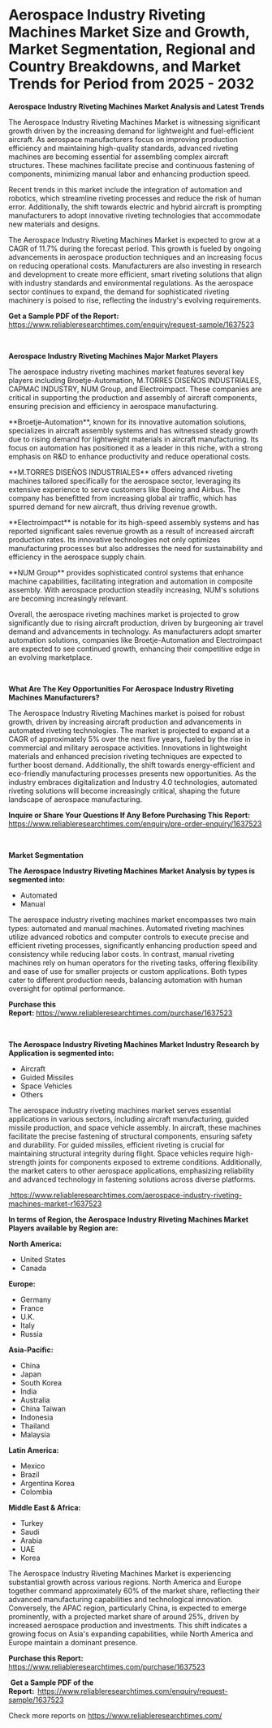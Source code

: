 <p><h1>Aerospace Industry Riveting Machines Market Size and Growth, Market Segmentation, Regional and Country Breakdowns, and Market Trends for Period from 2025 -  2032</h1></p><p><strong>Aerospace Industry Riveting Machines Market Analysis and Latest Trends</strong></p>
<p><p>The Aerospace Industry Riveting Machines Market is witnessing significant growth driven by the increasing demand for lightweight and fuel-efficient aircraft. As aerospace manufacturers focus on improving production efficiency and maintaining high-quality standards, advanced riveting machines are becoming essential for assembling complex aircraft structures. These machines facilitate precise and continuous fastening of components, minimizing manual labor and enhancing production speed.</p><p>Recent trends in this market include the integration of automation and robotics, which streamline riveting processes and reduce the risk of human error. Additionally, the shift towards electric and hybrid aircraft is prompting manufacturers to adopt innovative riveting technologies that accommodate new materials and designs.</p><p>The Aerospace Industry Riveting Machines Market is expected to grow at a CAGR of 11.7% during the forecast period. This growth is fueled by ongoing advancements in aerospace production techniques and an increasing focus on reducing operational costs. Manufacturers are also investing in research and development to create more efficient, smart riveting solutions that align with industry standards and environmental regulations. As the aerospace sector continues to expand, the demand for sophisticated riveting machinery is poised to rise, reflecting the industry's evolving requirements.</p></p>
<p><strong>Get a Sample PDF of the Report:&nbsp;</strong> <a href="https://www.reliableresearchtimes.com/enquiry/request-sample/1637523?utm_campaign=2464&utm_medium=2&utm_source=Github&utm_content=ia&utm_term=23032025&utm_id=aerospace-industry-riveting-machines">https://www.reliableresearchtimes.com/enquiry/request-sample/1637523</a></p>
<p>&nbsp;</p>
<p><strong>Aerospace Industry Riveting Machines Major Market Players</strong></p>
<p><p>The aerospace industry riveting machines market features several key players including Broetje-Automation, M.TORRES DISEÑOS INDUSTRIALES, CAPMAC INDUSTRY, NUM Group, and Electroimpact. These companies are critical in supporting the production and assembly of aircraft components, ensuring precision and efficiency in aerospace manufacturing.</p><p>**Broetje-Automation**, known for its innovative automation solutions, specializes in aircraft assembly systems and has witnessed steady growth due to rising demand for lightweight materials in aircraft manufacturing. Its focus on automation has positioned it as a leader in this niche, with a strong emphasis on R&D to enhance productivity and reduce operational costs.</p><p>**M.TORRES DISEÑOS INDUSTRIALES** offers advanced riveting machines tailored specifically for the aerospace sector, leveraging its extensive experience to serve customers like Boeing and Airbus. The company has benefitted from increasing global air traffic, which has spurred demand for new aircraft, thus driving revenue growth.</p><p>**Electroimpact** is notable for its high-speed assembly systems and has reported significant sales revenue growth as a result of increased aircraft production rates. Its innovative technologies not only optimizes manufacturing processes but also addresses the need for sustainability and efficiency in the aerospace supply chain.</p><p>**NUM Group** provides sophisticated control systems that enhance machine capabilities, facilitating integration and automation in composite assembly. With aerospace production steadily increasing, NUM's solutions are becoming increasingly relevant.</p><p>Overall, the aerospace riveting machines market is projected to grow significantly due to rising aircraft production, driven by burgeoning air travel demand and advancements in technology. As manufacturers adopt smarter automation solutions, companies like Broetje-Automation and Electroimpact are expected to see continued growth, enhancing their competitive edge in an evolving marketplace.</p></p>
<p>&nbsp;</p>
<p><strong>What Are The Key Opportunities For Aerospace Industry Riveting Machines Manufacturers?</strong></p>
<p><p>The Aerospace Industry Riveting Machines market is poised for robust growth, driven by increasing aircraft production and advancements in automated riveting technologies. The market is projected to expand at a CAGR of approximately 5% over the next five years, fueled by the rise in commercial and military aerospace activities. Innovations in lightweight materials and enhanced precision riveting techniques are expected to further boost demand. Additionally, the shift towards energy-efficient and eco-friendly manufacturing processes presents new opportunities. As the industry embraces digitalization and Industry 4.0 technologies, automated riveting solutions will become increasingly critical, shaping the future landscape of aerospace manufacturing.</p></p>
<p><strong>Inquire or Share Your Questions If Any Before Purchasing This Report:</strong> <a href="https://www.reliableresearchtimes.com/enquiry/pre-order-enquiry/1637523?utm_campaign=2464&utm_medium=2&utm_source=Github&utm_content=ia&utm_term=23032025&utm_id=aerospace-industry-riveting-machines">https://www.reliableresearchtimes.com/enquiry/pre-order-enquiry/1637523</a></p>
<p>&nbsp;</p>
<p><strong>Market Segmentation</strong></p>
<p><strong>The Aerospace Industry Riveting Machines Market Analysis by types is segmented into:</strong></p>
<p><ul><li>Automated</li><li>Manual</li></ul></p>
<p><p>The aerospace industry riveting machines market encompasses two main types: automated and manual machines. Automated riveting machines utilize advanced robotics and computer controls to execute precise and efficient riveting processes, significantly enhancing production speed and consistency while reducing labor costs. In contrast, manual riveting machines rely on human operators for the riveting tasks, offering flexibility and ease of use for smaller projects or custom applications. Both types cater to different production needs, balancing automation with human oversight for optimal performance.</p></p>
<p><strong>Purchase this Report:&nbsp;</strong><a href="https://www.reliableresearchtimes.com/purchase/1637523?utm_campaign=2464&utm_medium=2&utm_source=Github&utm_content=ia&utm_term=23032025&utm_id=aerospace-industry-riveting-machines">https://www.reliableresearchtimes.com/purchase/1637523</a></p>
<p>&nbsp;</p>
<p><strong>The Aerospace Industry Riveting Machines Market Industry Research by Application is segmented into:</strong></p>
<p><ul><li>Aircraft</li><li>Guided Missiles</li><li>Space Vehicles</li><li>Others</li></ul></p>
<p><p>The aerospace industry riveting machines market serves essential applications in various sectors, including aircraft manufacturing, guided missile production, and space vehicle assembly. In aircraft, these machines facilitate the precise fastening of structural components, ensuring safety and durability. For guided missiles, efficient riveting is crucial for maintaining structural integrity during flight. Space vehicles require high-strength joints for components exposed to extreme conditions. Additionally, the market caters to other aerospace applications, emphasizing reliability and advanced technology in fastening solutions across diverse platforms.</p></p>
<p><a href="https://www.reliableresearchtimes.com/aerospace-industry-riveting-machines-market-r1637523?utm_campaign=2464&utm_medium=2&utm_source=Github&utm_content=ia&utm_term=23032025&utm_id=aerospace-industry-riveting-machines">&nbsp;https://www.reliableresearchtimes.com/aerospace-industry-riveting-machines-market-r1637523</a></p>
<p><strong>In terms of Region, the Aerospace Industry Riveting Machines Market Players available by Region are:</strong></p>
<p>
    <p> <strong> North America: </strong>
        <ul>
            <li>United States</li>
            <li>Canada</li>
        </ul>
        </p> 
    <p> <strong> Europe: </strong>
        <ul>
            <li>Germany</li>
            <li>France</li>
            <li>U.K.</li>
            <li>Italy</li>
            <li>Russia</li>
        </ul>
        </p> 
    <p> <strong> Asia-Pacific: </strong>
        <ul>
            <li>China</li>
            <li>Japan</li>
            <li>South Korea</li>
            <li>India</li>
            <li>Australia</li>
            <li>China Taiwan</li>
            <li>Indonesia</li>
            <li>Thailand</li>
            <li>Malaysia</li>
        </ul>
        </p> 
    <p> <strong> Latin America: </strong>
        <ul>
            <li>Mexico</li>
            <li>Brazil</li>
            <li>Argentina Korea</li>
            <li>Colombia</li>
        </ul>
        </p> 
    <p> <strong> Middle East & Africa: </strong>
        <ul>
            <li>Turkey</li>
            <li>Saudi</li>
            <li>Arabia</li>
            <li>UAE</li>
            <li>Korea</li>
        </ul>
    </p>
    </p>
<p><p>The Aerospace Industry Riveting Machines Market is experiencing substantial growth across various regions. North America and Europe together command approximately 60% of the market share, reflecting their advanced manufacturing capabilities and technological innovation. Conversely, the APAC region, particularly China, is expected to emerge prominently, with a projected market share of around 25%, driven by increased aerospace production and investments. This shift indicates a growing focus on Asia's expanding capabilities, while North America and Europe maintain a dominant presence.</p></p>
<p><strong>Purchase this Report: </strong><a href="https://www.reliableresearchtimes.com/purchase/1637523?utm_campaign=2464&utm_medium=2&utm_source=Github&utm_content=ia&utm_term=23032025&utm_id=aerospace-industry-riveting-machines">https://www.reliableresearchtimes.com/purchase/1637523</a></p>
<p>&nbsp;<strong>Get a Sample PDF of the Report:&nbsp;&nbsp;</strong><a href="https://www.reliableresearchtimes.com/enquiry/request-sample/1637523?utm_campaign=2464&utm_medium=2&utm_source=Github&utm_content=ia&utm_term=23032025&utm_id=aerospace-industry-riveting-machines">https://www.reliableresearchtimes.com/enquiry/request-sample/1637523</a></p>
<p><strong></strong></p>
<p>Check more reports on <a href="https://www.reliableresearchtimes.com/?utm_campaign=2464&utm_medium=2&utm_source=Github&utm_content=ia&utm_term=23032025&utm_id=aerospace-industry-riveting-machines">https://www.reliableresearchtimes.com/</a></p>
